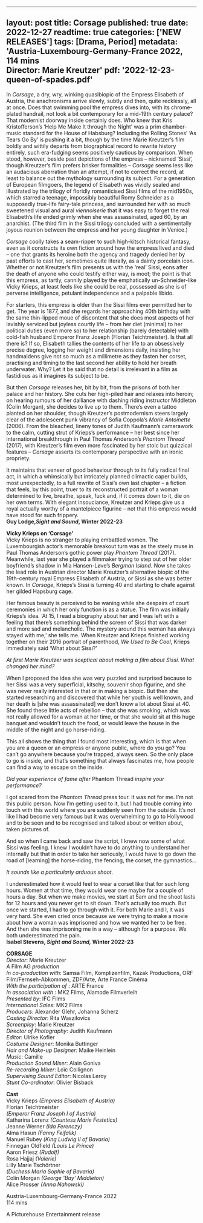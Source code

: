 
---
layout: post
title: Corsage
published: true
date: 2022-12-27
readtime: true
categories: ['NEW RELEASES']
tags: [Drama, Period]
metadata: 'Austria-Luxembourg-Germany-France 2022, 114 mins<br> Director: Marie Kreutzer'
pdf: '2022-12-23-queen-of-spades.pdf'
---

In _Corsage_, a dry, wry, winking quasibiopic of the Empress Elisabeth of Austria, the anachronisms arrive slowly, subtly and then, quite recklessly, all at once. Does that swimming pool the empress dives into, with its chrome-plated handrail, not look a bit contemporary for a mid-19th century palace? That modernist doorway inside certainly does. Who knew that Kris Kristofferson’s ‘Help Me Make It through the Night’ was a prim chamber-music standard for the House of Habsburg? Including the Rolling Stones’ ‘As Tears Go By’ is pushing it a bit, though by the time Marie Kreutzer’s film boldly and wittily departs from biographical record to rewrite history entirely, such era-fudging seems positively cautious by comparison. When stood, however, beside past depictions of the empress – nicknamed ‘Sissi’, though Kreutzer’s film prefers brisker formalities – _Corsage_ seems less like an audacious aberration than an attempt, if not to correct the record, at least to balance out the mythology surrounding its subject. For a generation of European filmgoers, the legend of Elisabeth was vividly sealed and illustrated by the trilogy of floridly romanticised Sissi films of the mid1950s, which starred a teenage, impossibly beautiful Romy Schneider as a supposedly true-life fairy-tale princess, and surrounded her with so much sweetened visual and aural _viennoiserie_ that it was easy to forget the real Elisabeth’s life ended grimly when she was assassinated, aged 60, by an anarchist. (The third film in the Sissi trilogy concluded with a sentimentally joyous reunion between the empress and her young daughter in Venice.)

_Corsage_ coolly takes a seam-ripper to such high-kitsch historical fantasy, even as it constructs its own fiction around how the empress lived and died – one that grants its heroine both the agency and tragedy denied her by past efforts to cast her, sometimes quite literally, as a dainty porcelain icon. Whether or not Kreutzer’s film presents us with the ‘real’ Sissi, eons after the death of anyone who could testify either way, is moot; the point is that this empress, as tartly, cannily played by the emphatically un-Schneider-like Vicky Krieps, at least feels like she could be real, possessed as she is of perverse intelligence, petulant independence and a palpable libido.

For starters, this empress is older than the Sissi films ever permitted her to get. The year is 1877, and she regards her approaching 40th birthday with the same thin-lipped moue of discontent that she does most aspects of her lavishly serviced but joyless courtly life – from her diet (minimal) to her political duties (even more so) to her relationship (barely detectable) with cold-fish husband Emperor Franz Joseph (Florian Teichtmeister). Is that all there is? If so, Elisabeth tallies the contents of her life to an obsessively precise degree, logging her weight and dimensions daily, insisting her handmaidens give not so much as a millimetre as they fasten her corset, practising and timing to the last second her ability to hold her breath underwater. Why? Let it be said that no detail is irrelevant in a film as fastidious as it imagines its subject to be.

But then _Corsage_ releases her, bit by bit, from the prisons of both her palace and her history. She cuts her high-piled hair and relaxes into heroin; on hearing rumours of her dalliance with dashing riding instructor Middleton (Colin Morgan), she decides to live up to them. There’s even a tattoo planted on her shoulder, though Kreutzer’s postmodernism steers largely clear of the adolescent punk vibrancy of Sofia Coppola’s _Marie Antoinette_ (2006). From the bleached, lineny tones of Judith Kaufmann’s camerawork to the calm, cutting strut of Krieps’s performance – her best since her international breakthrough in Paul Thomas Anderson’s _Phantom Thread_ (2017), with Kreutzer’s film even more fascinated by her stoic but quizzical features – _Corsage_ asserts its contemporary perspective with an ironic propriety.

It maintains that veneer of good behaviour through to its fully radical final act, in which a whimsically but intricately planned climactic caper builds, most unexpectedly, to a full rewrite of Sissi’s own last chapter – a fiction that feels, by this point, truer to its reconstructed portrait of a woman determined to live, breathe, speak, fuck and, if it comes down to it, die on her own terms. With elegant insouciance, Kreutzer and Krieps give us a royal actually worthy of a mantelpiece figurine – not that this empress would have stood for such frippery.  
**Guy Lodge,_Sight and Sound_, Winter 2022-23**  

**Vicky Krieps  on ‘Corsage’**  
Vicky Krieps is no stranger to playing embattled women. The Luxembourgish actor’s memorable breakout turn was as the steely muse in Paul Thomas Anderson’s gothic power play _Phantom Thread_ (2017). Meanwhile, last year she played a filmmaker trying to step out of her older boyfriend’s shadow in Mia Hansen-Løve’s _Bergman Island_. Now she takes the lead role in Austrian director Marie Kreutzer’s alternative biopic of the 19th-century royal Empress Elisabeth of Austria, or Sissi as she was better known. In _Corsage_, Krieps’s Sissi is turning 40 and starting to chafe against her gilded Hapsburg cage.

Her famous beauty is perceived to be waning while she despairs of court ceremonies in which her only function is as a statue. The film was initially Krieps’s idea. ‘At 15, I read a biography about her and I was left with a feeling that there’s something behind the screen of Sissi that was darker and more sad and melancholic. The mystery around this woman has always stayed with me,’ she tells me. When Kreutzer and Krieps finished working together on their 2016 portrait of parenthood, _We Used to Be Cool_, Krieps immediately said ‘What about Sissi?’

_At first Marie Kreutzer was sceptical about making a film about Sissi. What changed her mind?_

When I proposed the idea she was very puzzled and surprised because to her Sissi was a very superficial, kitschy, souvenir shop figurine, and she was never really interested in that or in making a biopic. But then she started researching and discovered that while her youth is well known, and her death is [she was assassinated] we don’t know a lot about Sissi at 40. She found these little acts of rebellion – that she was smoking, which was not really allowed for a woman at her time, or that she would sit at this huge banquet and wouldn’t touch the food, or would leave the house in the middle of the night and go horse-riding.

This all shows the thing that I found most interesting, which is that when you are a queen or an empress or anyone public, where do you go? You can’t go anywhere because you’re trapped, always seen. So the only place to go is inside, and that’s something that always fascinates me, how people can find a way to escape on the inside.

_Did your experience of fame after_ Phantom Thread _inspire your performance?_

I got scared from the _Phantom Thread_ press tour. It was not for me. I’m not this public person. Now I’m getting used to it, but I had trouble coming into touch with this world where you are suddenly seen from the outside. It’s not like I had become very famous but it was overwhelming to go to Hollywood and to be seen and to be recognised and talked about or written about, taken pictures of.

And so when I came back and saw the script, I knew now some of what Sissi was feeling. I knew I wouldn’t have to do anything to understand her internally but that in order to take her seriously, I would have to go down the road of [learning] the horse-riding, the fencing, the corset, the gymnastics…

_It sounds like a particularly arduous shoot._

I underestimated how it would feel to wear a corset like that for such long hours. Women at that time, they would wear one maybe for a couple of hours a day. But when we make movies, we start at 5am and the shoot lasts for 12 hours and you never get to sit down. That’s actually too much. But once we started, I had to go through with it. For both Marie and I, it was very hard. She even cried once because we were trying to make a movie about how a woman was imprisoned and how we wanted her to be free. And then she was imprisoning me in a way – although for a purpose. We both underestimated the pain.  
**Isabel Stevens, _Sight and Sound,_ Winter 2022-23**  

**CORSAGE**  
_Director_: Marie Kreutzer  
_A_ Film AG _production_  
_In co-production with_: Samsa Film, Komplizenfilm, Kazak Productions, ORF Film/Fernseh-Abkommen, ZDF/Arte, Arte France Cinéma  
_With the participation of_ : ARTE France  
_In association with_ : MK2 Films, Alamode Filmverleih  
_Presented by_: IFC Films  
_International Sales_: MK2 Films  
_Producers_: Alexander Glehr, Johanna Scherz  
_Casting Director_: Rita Waszilovics  
_Screenplay_: Marie Kreutzer  
_Director of Photography_: Judith Kaufmann  
_Editor_: Ulrike Kofler  
_Costume Designer_: Monika Buttinger  
_Hair and Make-up Designer_: Maike Heinlein  
_Music_: Camille  
_Production Sound Mixer_: Alain Goniva  
_Re-recording Mixer_: Loïc Collignon  
_Supervising Sound Editor_: Nicolas Leroy  
_Stunt Co-ordinator_: Olivier Bisback  

**Cast**  
Vicky Krieps _(Empress Elisabeth of Austria)_  
Florian Teichtmeister  
_(Emperor Franz Joseph I of Austria)_  
Katharina Lorenz _(Countess Marie Festetics)_  
Jeanne Werner _(Ida Ferenczy)_  
Alma Hasun _(Fanny Feifalik)_  
Manuel Rubey _(King Ludwig II of Bavaria)_  
Finnegan Oldfield _(Louis Le Prince)_  
Aaron Friesz _(Rudolf)_  
Rosa Hajjaj _(Valerie)_  
Lilly Marie Tschörtner  
_(Duchess Maria Sophie of Bavaria)_  
Colin Morgan _(George 'Bay' Middleton)_  
Alice Prosser _(Anna Nahowski)_  

Austria-Luxembourg-Germany-France 2022  
114 mins  

A Picturehouse Entertainment release
<!--stackedit_data:
eyJoaXN0b3J5IjpbMjY4MDkzNDY2XX0=
-->